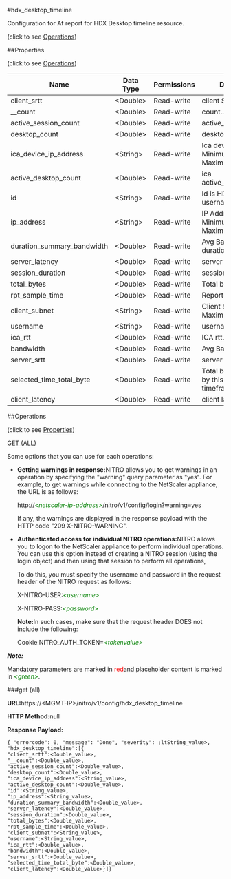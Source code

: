 #hdx_desktop_timeline



Configuration for Af report for HDX Desktop timeline resource.

<span>(click to see [Operations](#operations))</span>



##Properties 

<span>(click to see [Operations](#operations))</span>





<table><thead><tr><th>Name</th><th>Data Type</th><th>Permissions</th><th>Description</th></tr></thead><tbody><tr><td>client_srtt</td><td>&lt;Double></td><td>Read-write</td><td>client Smothen RTT..</td></tr><tr><td>__count</td><td>&lt;Double></td><td>Read-write</td><td>count..</td></tr><tr><td>active_session_count</td><td>&lt;Double></td><td>Read-write</td><td>active_session_count..</td></tr><tr><td>desktop_count</td><td>&lt;Double></td><td>Read-write</td><td>desktop_count..</td></tr><tr><td>ica_device_ip_address</td><td>&lt;String></td><td>Read-write</td><td>Ica device IP Address..<br>Minimum length = 1<br>Maximum length = 64</td></tr><tr><td>active_desktop_count</td><td>&lt;Double></td><td>Read-write</td><td>ica active_desktop_count..</td></tr><tr><td>id</td><td>&lt;String></td><td>Read-write</td><td>Id is HDX Desktop username.</td></tr><tr><td>ip_address</td><td>&lt;String></td><td>Read-write</td><td>IP Address..<br>Minimum length = 1<br>Maximum length = 64</td></tr><tr><td>duration_summary_bandwidth</td><td>&lt;Double></td><td>Read-write</td><td>Avg Bandwidth for duration summary..</td></tr><tr><td>server_latency</td><td>&lt;Double></td><td>Read-write</td><td>server latency..</td></tr><tr><td>session_duration</td><td>&lt;Double></td><td>Read-write</td><td>session duration..</td></tr><tr><td>total_bytes</td><td>&lt;Double></td><td>Read-write</td><td>Total bytes..</td></tr><tr><td>rpt_sample_time</td><td>&lt;Double></td><td>Read-write</td><td>Report Sample time..</td></tr><tr><td>client_subnet</td><td>&lt;String></td><td>Read-write</td><td>Client Subnet..<br>Maximum length = 64</td></tr><tr><td>username</td><td>&lt;String></td><td>Read-write</td><td>username.</td></tr><tr><td>ica_rtt</td><td>&lt;Double></td><td>Read-write</td><td>ICA rtt..</td></tr><tr><td>bandwidth</td><td>&lt;Double></td><td>Read-write</td><td>Avg Bandwidth..</td></tr><tr><td>server_srtt</td><td>&lt;Double></td><td>Read-write</td><td>server Smothen RTT..</td></tr><tr><td>selected_time_total_byte</td><td>&lt;Double></td><td>Read-write</td><td>Total bytes accounted by this URL in sampled timeframe..</td></tr><tr><td>client_latency</td><td>&lt;Double></td><td>Read-write</td><td>client latency..</td></tr></tbody></table>

##Operations 

<span>(click to see [Properties](#properties))</span>





[GET (ALL)](#get-all)





Some options that you can use for each operations:

<ul><li><p><b>Getting warnings in response:</b>NITRO allows you to get warnings in an operation by specifying the "warning" query parameter as "yes". For example, to get warnings while connecting to the NetScaler appliance, the URL is as follows:</p><p>http://<span style="color:green;font-style:italic;">&lt;netscaler-ip-address&gt;</span>/nitro/v1/config/login?warning=yes</p><p>If any, the warnings are displayed in the response payload with the HTTP code "209 X-NITRO-WARNING".</p></li><li><p><b>Authenticated access for individual NITRO operations:</b>NITRO allows you to logon to the NetScaler appliance to perform individual operations. You can use this option instead of creating a NITRO session (using the login object) and then using that session to perform all operations,</p><p>To do this, you must specify the username and password in the request header of the NITRO request as follows:</p><p>X-NITRO-USER:<span style="color:green;font-style:italic;">&lt;username&gt;</span></p><p>X-NITRO-PASS:<span style="color:green;font-style:italic;">&lt;password&gt;</span></p><p><b>Note:</b>In such cases, make sure that the request header DOES not include the following:</p><p>Cookie:NITRO_AUTH_TOKEN=<span style="color:green;font-style:italic;">&lt;tokenvalue&gt;</span></p></li></ul>







***Note:*** 

Mandatory parameters are marked in <span style="color:#FF0000;">red</span>and placeholder content is marked in <span style="color:green;font-style:italic">&lt;green&gt;</span>.



###get (all)







<b>URL:</b>https://&lt;MGMT-IP&gt;/nitro/v1/config/hdx_desktop_timeline

<b>HTTP Method:</b>null

<b>Response Payload: </b>
```
{ "errorcode": 0, "message": "Done", "severity": ;ltString_value>, "hdx_desktop_timeline":[{
"client_srtt":<Double_value>,
"__count":<Double_value>,
"active_session_count":<Double_value>,
"desktop_count":<Double_value>,
"ica_device_ip_address":<String_value>,
"active_desktop_count":<Double_value>,
"id":<String_value>,
"ip_address":<String_value>,
"duration_summary_bandwidth":<Double_value>,
"server_latency":<Double_value>,
"session_duration":<Double_value>,
"total_bytes":<Double_value>,
"rpt_sample_time":<Double_value>,
"client_subnet":<String_value>,
"username":<String_value>,
"ica_rtt":<Double_value>,
"bandwidth":<Double_value>,
"server_srtt":<Double_value>,
"selected_time_total_byte":<Double_value>,
"client_latency":<Double_value>}]}
```







